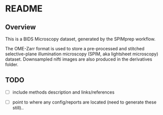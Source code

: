 # README

## Overview

This is a BIDS Microscopy dataset, generated by the SPIMprep workflow.

The OME-Zarr format is used to store a pre-processed and stitched selective-plane illumination microscopy (SPIM, aka lightsheet microscopy) dataset. Downsampled nifti images are also produced in the derivatives folder.

## TODO

 - [ ] include methods description and links/references
 - [ ] point to where any config/reports are located (need to generate these still)..

